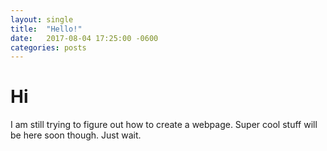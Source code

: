 ```yaml
---
layout: single
title:  "Hello!"
date:   2017-08-04 17:25:00 -0600
categories: posts
---
```

# Hi
I am still trying to figure out how to create a webpage.
Super cool stuff will be here soon though. Just wait.
